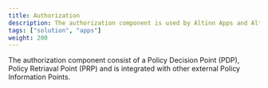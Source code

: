 ```yaml
---
title: Authorization
description: The authorization component is used by Altinn Apps and Altinn Platform to authorize users and system
tags: ["solution", "apps"]
weight: 200
---
```



The authorization component consist of a Policy Decision Point (PDP), Policy Retriaval Point (PRP) and is integrated with other external Policy Information Points. 